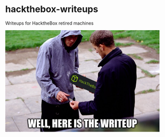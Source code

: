 # hackthebox-writeups
Writeups for HacktheBox retired machines

![hpys_htb_writeups logo](./images/htb_writeup.png)  
